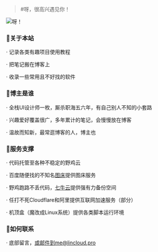 > #呀，很高兴遇见你！

![呀！](https://7.dusays.com/2021/05/13/7ead627837fa4.jpg)



### 🥧关于本站
· 记录各类有趣项目使用教程

· 把笔记搬在博客上

· 收录一些常用且不好找的软件

### 🧀博主是谁
· 全栈UI设计师一枚，厮杀职海五六年，有自己别人不知的小套路

· 兴趣爱好覆盖很广，多年累计的笔记，会慢慢放在博客

· 温故而知新，最常逛博客的人，博主也

### 🍤服务支撑
· 代码托管至各种不稳定的野鸡云

· 百度随便找的不知名[图床](https://www.baidu.com/baidu?tn=monline_4_dg&ie=utf-8&wd=%E5%85%8D%E8%B4%B9%E5%9B%BE%E5%BA%8A)提供图床服务

· 野鸡跑路不丢代码，[七牛云](https://www.qiniu.com/)提供强有力备份空间

· 任打不死Cloudflare和阿里提供互联网加速服务（部分）

· 机顶盒（魔改成Linux系统）提供各类脚本运行环境

### 🍰如何联系
· 底部留言，或邮件到me@lincloud.pro